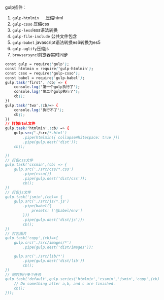 ﻿
gulp插件：
1. `gulp-htmlmin   `压缩html
2. `gulp-csso` 压缩css
3. `gulp-less`less语法转换
4. `gulp-file-include` 公共文件包含
5. `gulp-babel` javascript语法转换es6转换为es5
6. `gulp-uglify`压缩js
7. `browsersync`l浏览器实时同步

```css
const gulp = require('gulp');
const htmlmin = require('gulp-htmlmin');
const csso = require('gulp-csso');
const babel = require('gulp-babel');
gulp.task('first', (cb) => {
	console.log('第一个gulp执行了');
	console.log('第二个gulp执行了');
	cb();
})
gulp.task('two',(cb)=> {
	console.log('执行不了');
	cb();
})
// 打包html文件
gulp.task('htmlmin',(cb) => {
	gulp.src('./src/*.html')
		.pipe(htmlmin({ collapseWhitespace: true }))
		.pipe(gulp.dest('dist'));
	cb();

})
// 打包css文件
gulp.task('cssmin',(cb) => {
	gulp.src('./src/css/*.css')
		.pipe(csso())
		.pipe(gulp.dest('dist/css'));
		cb();
})
// 打包js文件
gulp.task('jsmin',(cb)=> {
	gulp.src('./src/js/*.js')
		.pipe(babel({
            presets: ['@babel/env']
        }))
		.pipe(gulp.dest('dist/js'));
		cb();
})
// 打包图片
gulp.task('copy',(cb)=>{
	gulp.src('./src/images/*')
		.pipe(gulp.dest('dist/images'));

	gulp.src('./src/lib/*')
		.pipe(gulp.dest('dist/lib'))
		cb();
})
// 同时执行多个任务
gulp.task('default',gulp.series('htmlmin','cssmin','jsmin','copy',(cb) => {
    // Do something after a,b, and c are finished.
    cb();
}));

```
